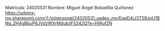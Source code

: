 Matrícula: 24020531 Nombre: Miguel Ángel Bobadilla Quiñonez
https://udomx-my.sharepoint.com/:f:/g/personal/24020531_uadeo_mx/EqqD4iJ3T59JoU1BNq_2H4gBbuP6JVdzWXrMdubzFS242Q?e=HWufZN

